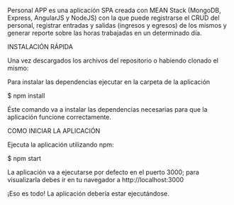 
Personal APP es una aplicación SPA creada con MEAN Stack (MongoDB, Express, AngularJS y NodeJS) con la que puede registrarse el CRUD del personal, registrar entradas y salidas (ingresos y egresos) de los mismos y generar reporte sobre las horas trabajadas en un determinado día.





INSTALACIÓN RÁPIDA

Una vez descargados los archivos del repositorio o habiendo clonado el mismo:

  Para instalar las dependencias ejecutar en la carpeta de la aplicación

  $ npm install

  Éste comando va a instalar las dependencias necesarias para que la aplicación funcione correctamente.




COMO INICIAR LA APLICACIÓN

Ejecuta la aplicación utilizando npm:

$ npm start

La aplicación va a ejecutarse por defecto en el puerto 3000; para visualizarla debes ir en tu navegador a http://localhost:3000

¡Eso es todo! La aplicación debería estar ejecutándose.   
